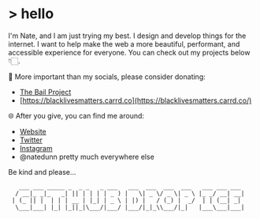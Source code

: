 # > hello 

I'm Nate, and I am just trying my best. I design and develop things for the internet. I want to help make the web a more beautiful, performant, and accessible experience for everyone. You can check out my projects below 👇🏻.

🌱 More important than my socials, please consider donating:

- [The Bail Project](https://secure.givelively.org/donate/the-bail-project)
- [https://blacklivesmatters.carrd.co](https://blacklivesmatters.carrd.co/)

🌐 After you give, you can find me around:

- [Website](https://www.natedunn.net)
- [Twitter](https://twitter.com/natedunn)
- [Instagram](https://www.instagram.com/natedunn/)
- @natedunn pretty much everywhere else

Be kind and please...

```
   ___ ___ _____ _  _ _   _ ___   ___  ___  ___  ___   ___ ___ ___ 
  / __|_ _|_   _| || | | | | _ ) |   \| _ \/ _ \| _ \ |_ _/ __| __|
 | (_ || |  | | | __ | |_| | _ \ | |) |   / (_) |  _/  | | (__| _| 
  \___|___| |_| |_||_|\___/|___/ |___/|_|_\\___/|_|   |___\___|___|
  
```                                                                
